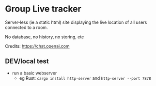 # Group Live tracker

Server-less (ie a static html) site displaying the live location of all users connected to a room.

No database, no history, no storing, etc

Credits: https://chat.openai.com

## DEV/local test

- run a basic webserver
  - eg Rust: `cargo install http-server` and `http-server --port 7878`